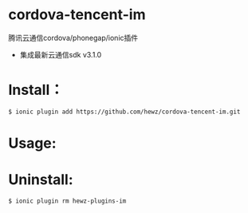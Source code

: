 # cordova-tencent-im

腾讯云通信cordova/phonegap/ionic插件

* 集成最新云通信sdk v3.1.0

# Install：
	$ ionic plugin add https://github.com/hewz/cordova-tencent-im.git

# Usage:

# Uninstall:
	$ ionic plugin rm hewz-plugins-im
